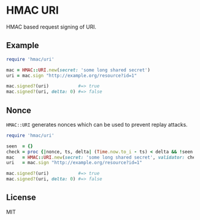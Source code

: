 # HMAC URI

HMAC based request signing of URI.


## Example

```ruby
require 'hmac/uri'

mac = HMAC::URI.new(secret: 'some long shared secret')
uri = mac.sign "http://example.org/resource?id=1"

mac.signed?(uri)           #=> true
mac.signed?(uri, delta: 0) #=> false
```

## Nonce

`HMAC::URI` generates nonces which can be used to prevent replay attacks.

```ruby
require 'hmac/uri'

seen  = {}
check = proc {|nonce, ts, delta| (Time.now.to_i - ts) < delta && !seen.include?(nonce) && seen << nonce}
mac   = HMAC::URI.new(secret: 'some long shared secret', validator: check)
uri   = mac.sign "http://example.org/resource?id=1"

mac.signed?(uri)           #=> true
mac.signed?(uri, delta: 0) #=> false
```

## License

MIT
